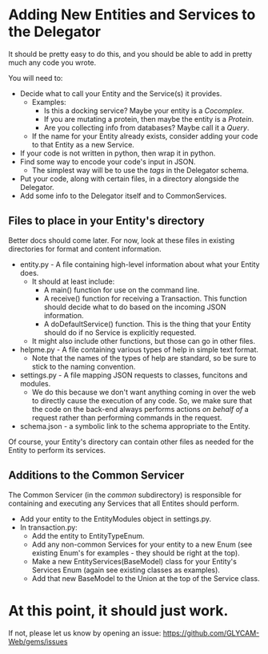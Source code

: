 # Adding New Entities and Services to the Delegator

It should be pretty easy to do this, and you should be able to add in
pretty much any code you wrote.  

You will need to:
* Decide what to call your Entity and the Service(s) it provides.
  * Examples:
    * Is this a docking service?  Maybe your entity is a _Cocomplex_. 
    * If you are mutating a protein, then maybe the entity is a _Protein_.
    * Are you collecting info from databases?  Maybe call it a _Query_.
  * If the name for your Entity already exists, consider adding your
    code to that Entity as a new Service.
* If your code is not written in python, then wrap it in python.
* Find some way to encode your code's input in JSON. 
  * The simplest way will be to use the _tags_ in the Delegator schema.
* Put your code, along with certain files, in a directory alongside
  the Delegator.
* Add some info to the Delegator itself and to CommonServices.

## Files to place in your Entity's directory

Better docs should come later.  For now, look at these files in 
existing directories for format and content information.

* entity.py - A file containing high-level information about what your
  Entity does.  
  * It should at least include:
    * A main() function for use on the command line.
    * A receive() function for receiving a Transaction.  This function should
      decide what to do based on the incoming JSON information.
    * A doDefaultService() function.  This is the thing that your Entity 
      should do if no Service is explicitly requested.
  * It might also include other functions, but those can go in other files.
* helpme.py - A file containing various types of help in simple text format.
  * Note that the names of the types of help are standard, so be sure to
    stick to the naming convention.
* settings.py - A file mapping JSON requests to classes, funcitons and modules.
  * We do this because we don't want anything coming in over the web to 
    directly cause the execution of any code.  So, we make sure that the code
    on the back-end always performs actions _on behalf of_ a request rather 
    than performing commands in the request.
* schema.json - a symbolic link to the schema appropriate to the Entity.

Of course, your Entity's directory can contain other files as needed for the
Entity to perform its services.

## Additions to the Common Servicer

The Common Servicer (in the _common_ subdirectory) is responsible for 
containing and executing any Services that all Entites should perform.

* Add your entity to the EntityModules object in settings.py.
* In transaction.py:
  * Add the entity to EntityTypeEnum.
  * Add any non-common Services for your entity to a new Enum (see existing
    Enum's for examples - they should be right at the top).
  * Make a new EntityServices(BaseModel) class for your Entity's Services Enum 
    (again see existing classes as examples).
  * Add that new BaseModel to the Union at the top of the Service class.

# At this point, it should just work.

If not, please let us know by opening an issue:
https://github.com/GLYCAM-Web/gems/issues

